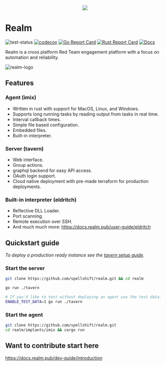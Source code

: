 
<div align="center">
 <img src="./docs/assets/img/realm_250px.png">
</div>

# Realm

![test-status](https://github.com/spellshift/realm/actions/workflows/tests.yml/badge.svg?branch=main)
[![codecov](https://codecov.io/github/spellshift/realm/branch/main/graph/badge.svg?token=KSRPHYDIE4)](https://app.codecov.io/github/spellshift/realm)
[![Go Report Card](https://goreportcard.com/badge/github.com/spellshift/realm)](https://goreportcard.com/report/github.com/spellshift/realm)
[![Rust Report Card](https://rust-reportcard.xuri.me/badge/github.com/spellshift/realm)](https://rust-reportcard.xuri.me/report/github.com/spellshift/realm)
[![Docs](https://img.shields.io/badge/read%20our-docs-informational)](https://docs.realm.pub/)

Realm is a cross platform Red Team engagement platform with a focus on automation and reliability.

![realm-logo](./docs/assets/img/realm_create_quest.png)

## Features

### Agent (imix)

- Written in rust with support for MacOS, Linux, and Windows.
- Supports long running tasks by reading output from tasks in real time.
- Interval callback times.
- Simple file based configuration.
- Embedded files.
- Built-in interpreter.

### Server (tavern)

- Web interface.
- Group actions.
- graphql backend for easy API access.
- OAuth login support.
- Cloud native deployment with pre-made terraform for production deployments.

### Built-in interpreter (eldritch)

- Reflective DLL Loader.
- Port scanning.
- Remote execution over SSH.
- And much much more: <https://docs.realm.pub/user-guide/eldritch>

## Quickstart guide

*To deploy a production ready instance see the [tavern setup guide](https://docs.realm.pub/user-guide/tavern).*

### Start the server

```bash
git clone https://github.com/spellshift/realm.git && cd realm

go run ./tavern

# If you'd like to test without deploying an agent use the test data.
ENABLE_TEST_DATA=1 go run ./tavern
```

### Start the agent

```bash
git clone https://github.com/spellshift/realm.git
cd realm/implants/imix && cargo run

```

## Want to contribute start here

<https://docs.realm.pub/dev-guide/introduction>
